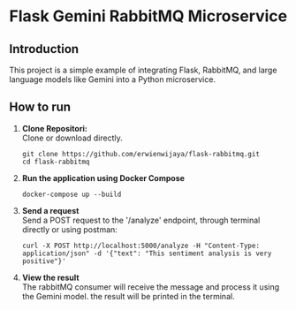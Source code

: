 # Flask Gemini RabbitMQ Microservice

## Introduction

This project is a simple example of integrating Flask, RabbitMQ, and large language models like Gemini into a Python microservice.

## How to run

1. **Clone Repositori:**<br />
   Clone or download directly.<br/>
   ```
   git clone https://github.com/erwienwijaya/flask-rabbitmq.git
   cd flask-rabbitmq
   ```
2. **Run the application using Docker Compose**<br/>
   ```
   docker-compose up --build
   ```
3. **Send a request**<br />
   Send a POST request to the '/analyze' endpoint, through terminal directly or using postman:<br />
   ```
   curl -X POST http://localhost:5000/analyze -H "Content-Type: application/json" -d '{"text": "This sentiment analysis is very positive"}'
   ```
4. **View the result**<br />
   The rabbitMQ consumer will receive the message and process it using the Gemini model. the result will be printed in the terminal.
